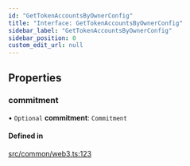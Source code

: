 ```yaml
---
id: "GetTokenAccountsByOwnerConfig"
title: "Interface: GetTokenAccountsByOwnerConfig"
sidebar_label: "GetTokenAccountsByOwnerConfig"
sidebar_position: 0
custom_edit_url: null
---
```


## Properties

### commitment

• `Optional` **commitment**: `Commitment`

#### Defined in

[src/common/web3.ts:123](https://github.com/alpha-defi/raydium-sdk/blob/5597113/src/common/web3.ts#L123)
